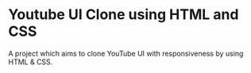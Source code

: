 # Youtube UI Clone using HTML and CSS
A project which aims to clone YouTube UI with responsiveness by using HTML & CSS.


